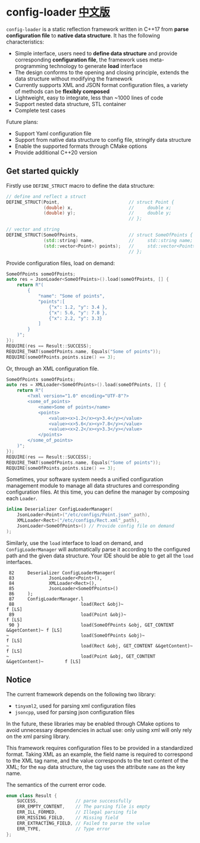 # config-loader [中文版](README_CN.md)
`config-loader` is a static reflection framework written in C++17 from **parse configuration file** to **native data structure**. It has the following characteristics:

- Simple interface, users need to **define data structure** and provide corresponding **configuration file**, the framework uses meta-programming technology to generate **load** interface
- The design conforms to the opening and closing principle, extends the data structure without modifying the framework
- Currently supports XML and JSON format configuration files, a variety of methods can be **flexibly composed**
- Lightweight, easy to integrate, less than ~1000 lines of code
- Support nested data structure, STL container
- Complete test cases

Future plans:

- Support Yaml configuration file
- Support from native data structure to config file, stringify data structure
- Enable the supported formats through CMake options
- Provide additional C++20 version

## Get started quickly
Firstly use `DEFINE_STRUCT` macro to define the data structure:

```cpp
// define and reflect a struct
DEFINE_STRUCT(Point,                          // struct Point {
              (double) x,                     //     double x;
              (double) y);                    //     double y;
                                              // };

// vector and string
DEFINE_STRUCT(SomeOfPoints,                   // struct SomeOfPoints {
              (std::string) name,             //     std::string name;
              (std::vector<Point>) points);   //     std::vector<Point> points;
                                              // };
```

Provide configuration files, load on demand:

```cpp
SomeOfPoints someOfPoints;
auto res = JsonLoader<SomeOfPoints>().load(someOfPoints, [] {
    return R"(
        {
            "name": "Some of points",
            "points":[
                {"x": 1.2, "y": 3.4 },
                {"x": 5.6, "y": 7.8 },
                {"x": 2.2, "y": 3.3}
            ]
        }
    )";
});
REQUIRE(res == Result::SUCCESS);
REQUIRE_THAT(someOfPoints.name, Equals("Some of points"));
REQUIRE(someOfPoints.points.size() == 3);
```

Or, through an XML configuration file.
```cpp
SomeOfPoints someOfPoints;
auto res = XMLLoader<SomeOfPoints>().load(someOfPoints, [] {
    return R"(
        <?xml version="1.0" encoding="UTF-8"?>
        <some_of_points>
            <name>Some of points</name>
            <points>
                <value><x>1.2</x><y>3.4</y></value>
                <value><x>5.6</x><y>7.8</y></value>
                <value><x>2.2</x><y>3.3</y></value>
            </points>
        </some_of_points>
    )";
});
REQUIRE(res == Result::SUCCESS);
REQUIRE_THAT(someOfPoints.name, Equals("Some of points"));
REQUIRE(someOfPoints.points.size() == 3);
```

Sometimes, your software system needs a unified configuration management module to manage all data structures and corresponding configuration files. At this time, you can define the manager by composing each `Loader`.

```cpp
inline Deserializer ConfigLoaderManager(
    JsonLoader<Point>("/etc/configs/Point.json"_path),
    XMLLoader<Rect>("/etc/configs/Rect.xml"_path),
    JsonLoader<SomeOfPoints>() // Provide config file on demand
);
```

Similarly, use the `load` interface to load on demand, and `ConfigLoaderManager` will automatically parse it according to the configured path and the given data structure. Your IDE should be able to get all the `load` interfaces.

```text
 82     Deserializer ConfigLoaderManager(
 83             JsonLoader<Point>(),
 84             XMLLoader<Rect>(),
 85             JsonLoader<SomeOfPoints>()
 86     );
 87     ConfigLoaderManager.l
 88                         load(Rect &obj)~                                   f [LS]
 89                         load(Point &obj)~                                  f [LS]
 90 }                       load(SomeOfPoints &obj, GET_CONTENT &&getContent)~ f [LS]
~                           load(SomeOfPoints &obj)~                           f [LS]
~                           load(Rect &obj, GET_CONTENT &&getContent)~         f [LS]
~                           load(Point &obj, GET_CONTENT &&getContent)~        f [LS]
```

## Notice
The current framework depends on the following two library:
- `tinyxml2`, used for parsing xml configuration files
- `jsoncpp`, used for parsing json configuration files

In the future, these libraries may be enabled through CMake options to avoid unnecessary dependencies in actual use: only using xml will only rely on the xml parsing library.

This framework requires configuration files to be provided in a standardized format. Taking XML as an example, the field name is required to correspond to the XML tag name, and the value corresponds to the text content of the XML; for the `map` data structure, the tag uses the attribute `name` as the key name.

The semantics of the current error code.
```cpp
enum class Result {
    SUCCESS,              // parse successfully
    ERR_EMPTY_CONTENT,    // The parsing file is empty
    ERR_ILL_FORMED,       // Illegal parsing file
    ERR_MISSING_FIELD,    // Missing field
    ERR_EXTRACTING_FIELD, // Failed to parse the value
    ERR_TYPE,             // Type error
};
```
